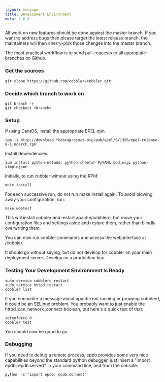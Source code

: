 ```yaml
---
layout: manpage
title: Development Environment
meta: 2.6.0
---
```


All work on new features should be done against the master branch. If you want to address bugs then please target the latest release branch, the maintainers will then cherry-pick those changes into the master branch.

The most practical workflow is to send pull-requests to all appropiate branches on Github.

### Get the sources

    git clone https://github.com/cobbler/cobbler.git

### Decide which branch to work on

    git branch -r
    git checkout <branch>

### Setup

If using CentOS, install the appropriate EPEL rpm.  

    rpm -i http://download.fedoraproject.org/pub/epel/6/i386/epel-release-6-5.noarch.rpm

Install dependencies:

    yum install python-netaddr python-cheetah PyYAML mod_wsgi python-simplejson

Initially, to run cobbler without using the RPM:

    make install

For each successive run, do not run make install again.  To avoid blowing away your configuration, run: 

    make webtest

This will install cobbler and restart apache/cobblerd, but move your configuration files and settings aside and restore them, rather than blindly overwriting them.

You can now run cobbler commands and access the web interface at /cobbler.

It should go without saying, but do not develop for cobbler on your main deployment server.  Develop on a production box.

### Testing Your Development Environment Is Ready

    sudo service cobblerd restart
    sudo service httpd restart
    cobbler list

If you encounter a message about apache not running or proxying cobblerd, it could be an SELinux problem.  You probably want to just enable the httpd_can_network_connect boolean, but here's a quick test of that:

    setenforce 0
    cobbler test

You should now be good to go.

### Debugging

If you need to debug a remote process, epdb provides some very nice capabilities beyond the standard python debugger, just insert a "import epdb; epdb.serve()" in your command line, and from the console:

    python -c "import epdb; epdb.connect"

